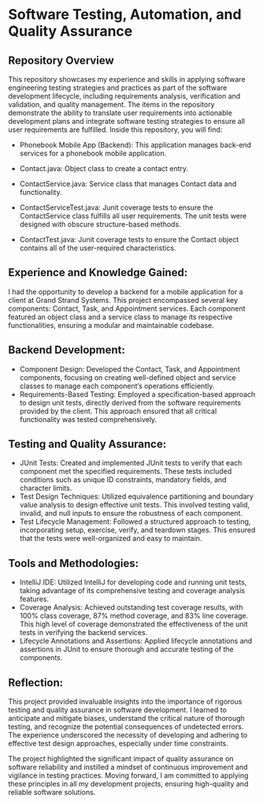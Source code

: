 # Software Testing, Automation, and Quality Assurance

## Repository Overview

This repository showcases my experience and skills in applying software engineering testing strategies and practices as part of the software development lifecycle, including requirements analysis, verification and validation, and quality management. The items in the repository demonstrate the ability to translate user requirements into actionable development plans and integrate  software testing strategies to ensure all user requirements are fulfilled. Inside this repository, you will find:

* Phonebook Mobile App (Backend): This application manages back-end services for a phonebook mobile application.
  
* Contact.java: Object class to create a contact entry.
  
* ContactService.java: Service class that manages Contact data and functionality.
  
* ContactServiceTest.java: Junit coverage tests to ensure the ContactService class fulfills all user requirements. The unit tests were designed with obscure structure-based methods.
  
* ContactTest.java: Junit coverage tests to ensure the Contact object contains all of the user-required characteristics. 


## Experience and Knowledge Gained:

I had the opportunity to develop a backend for a mobile application for a client at Grand Strand Systems. This project encompassed several key components: Contact, Task, and Appointment services. Each component featured an object class and a service class to manage its respective functionalities, ensuring a modular and maintainable codebase.


## Backend Development:

* Component Design: Developed the Contact, Task, and Appointment components, focusing on creating well-defined object and service classes to manage each component’s operations efficiently.
* Requirements-Based Testing: Employed a specification-based approach to design unit tests, directly derived from the software requirements provided by the client. This approach ensured that all critical functionality was tested comprehensively.

## Testing and Quality Assurance:

* JUnit Tests: Created and implemented JUnit tests to verify that each component met the specified requirements. These tests included conditions such as unique ID constraints, mandatory fields, and character limits.
* Test Design Techniques: Utilized equivalence partitioning and boundary value analysis to design effective unit tests. This involved testing valid, invalid, and null inputs to ensure the robustness of each component.
* Test Lifecycle Management: Followed a structured approach to testing, incorporating setup, exercise, verify, and teardown stages. This ensured that the tests were well-organized and easy to maintain.

## Tools and Methodologies:

* IntelliJ IDE: Utilized IntelliJ for developing code and running unit tests, taking advantage of its comprehensive testing and coverage analysis features.
* Coverage Analysis: Achieved outstanding test coverage results, with 100% class coverage, 87% method coverage, and 83% line coverage. This high level of coverage demonstrated the effectiveness of the unit tests in verifying the backend services.
* Lifecycle Annotations and Assertions: Applied lifecycle annotations and assertions in JUnit to ensure thorough and accurate testing of the components.

## Reflection:

This project provided invaluable insights into the importance of rigorous testing and quality assurance in software development. I learned to anticipate and mitigate biases, understand the critical nature of thorough testing, and recognize the potential consequences of undetected errors. The experience underscored the necessity of developing and adhering to effective test design approaches, especially under time constraints.

The project highlighted the significant impact of quality assurance on software reliability and instilled a mindset of continuous improvement and vigilance in testing practices. Moving forward, I am committed to applying these principles in all my development projects, ensuring high-quality and reliable software solutions.


